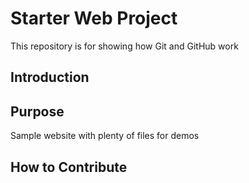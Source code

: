 # Starter Web Project

This repository is for showing how Git and GitHub work

## Introduction


## Purpose

Sample website with plenty of files for demos

## How to Contribute
